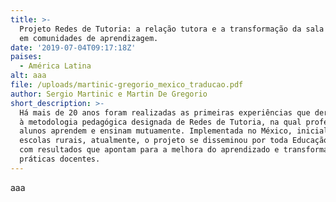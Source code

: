 ```yaml
---
title: >-
  Projeto Redes de Tutoria: a relação tutora e a transformação da sala de aula
  em comunidades de aprendizagem.
date: '2019-07-04T09:17:18Z'
paises:
  - América Latina
alt: aaa
file: /uploads/martinic-gregorio_mexico_traducao.pdf
author: Sergio Martinic e Martin De Gregorio
short_description: >-
  Há mais de 20 anos foram realizadas as primeiras experiências que deram origem
  à metodologia pedagógica designada de Redes de Tutoria, na qual professores e
  alunos aprendem e ensinam mutuamente. Implementada no México, inicialmente nas
  escolas rurais, atualmente, o projeto se disseminou por toda Educação Básica,
  com resultados que apontam para a melhora do aprendizado e transformações das
  práticas docentes.
---
```

aaa

